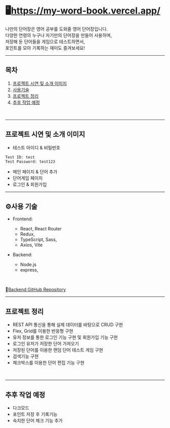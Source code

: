 # 🖥https://my-word-book.vercel.app/
나만의 단어장은 영어 공부를 도와줄 영어 단어장입니다.<br>
다양한 연령의 누구나 자기만의 단어장을 만들어 사용하며,<br>
저장해 둔 단어들을 게임으로 테스트하면서,<br>
포인트를 모아 기록하는 재미도 즐겨보세요!<br>

---
## 목차
1. [프로젝트 시연 및 소개 이미지](#프로젝트-시연-및-소개-이미지)
3. [사용기술](#사용-기술)
4. [프로젝트 정리](#프로젝트-정리)
5. [추후 작업 예정](#추후-작업-예정)

<br>

---
## 프로젝트 시연 및 소개 이미지
- 테스트 아이디 & 비밀번호
```
Test ID: test
Test Password: test123
```

- 메인 페이지 & 단어 추가
- 단어게임 페이지
- 로그인 & 회원가입

---
## ⚙사용 기술

- Frontend:
  - React, React Router
  - Redux,
  - TypeScript, Sass,
  - Axios, Vite
  
- Backend:
  - Node.js 
  - express,
<br>

📂[Backend GitHub Repository](https://github.com/Shape2ee/node-word-book)
<br>

---
## 프로젝트 정리
- REST API 통신을 통해 실제 데이터를 바탕으로 CRUD 구현
- Flex, Grid를 이용한 반응형 구현
- 유저 정보를 통한 로그인 기능 구현 및 회원가입 기능 구현
- 로그인 유저가 저장한 단어 가져오기
- 저장된 단어를 이용한 랜덤 단어 테스트 게임 구현
- 검색기능 구현
- 체크박스를 이용한 단어 편집 기능 구현

<br>

---
## 추후 작업 예정
- 다크모드
- 포인트 저장 후 기록기능
- 숙지한 단어 체크 기능 추가
